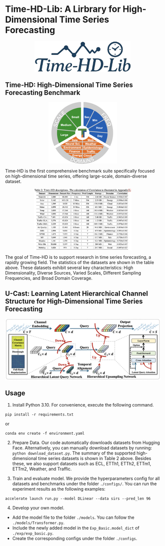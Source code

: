 # Time-HD-Lib: A Lirbrary for High-Dimensional Time Series Forecasting

<p align="center">
<img src="./pic/Logo.png" height = "100" alt="" align=center />
</p>

## Time-HD: High-Dimensional Time Series Forecasting Benchmark
<p align="center">
<img src=".\pic\Time-HD.png" height = "200" alt="" align=center />
</p>
Time-HD is the first comprehensive benchmark suite specifically focused on high-dimensional time series, offering large-scale, domain-diverse dataset.

<p align="center">
<img src=".\pic\dataset.png" height = "200" alt="" align=center />
</p>
The goal of Time-HD is to support research in time series forecasting, a rapidly growing field. The statistics of the datasets are shown in the table above. These datasets exhibit several key characteristics: High Dimensionality, Diverse Sources, Varied Scales, Different Sampling Frequencies, and Broad Domain Coverage.


## U-Cast: Learning Latent Hierarchical Channel Structure for High-Dimensional Time Series Forecasting

<p align="center">
<img src=".\pic\U-Cast.png" height = "200" alt="" align=center />
</p>


## Usage
1. Install Python 3.10. For convenience, execute the following command.

```
pip install -r requirements.txt
```
or
```
conda env create -f environment.yaml
```

2. Prepare Data. Our code automatically downloads datasets from Hugging Face. Alternatively, you can manually download datasets by running: ```python download_dataset.py```. The summary of the supported high-dimensional time series datasets is shown in Table 2 above. Besides these, we also support datasets such as ECL, ETTh1, ETTh2, ETTm1, ETTm2, Weather, and Traffic.

3. Train and evaluate model. We provide the hyperparameters config for all datasets and benchmarks under the folder `./configs/`. You can run the experiment results as the following examples:

```
accelerate launch run.py --model DLinear --data sirs --pred_len 96
```

4. Develop your own model.

- Add the model file to the folder `./models`. You can follow the `./models/Transformer.py`.
- Include the newly added model in the `Exp_Basic.model_dict` of  `./exp/exp_basic.py`.
- Create the corresponding configs under the folder `./configs`.